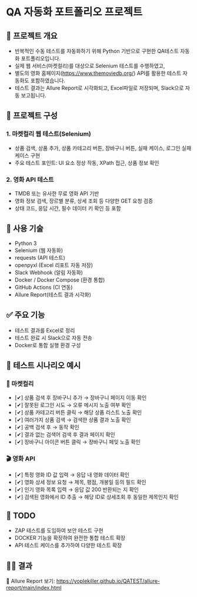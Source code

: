 # QA 자동화 포트폴리오 프로젝트

## 📌 프로젝트 개요
- 반복적인 수동 테스트를 자동화하기 위해 Python 기반으로 구현한 QA테스트 자동화 포트폴리오입니다.
- 실제 웹 서비스(마켓컬리)를 대상으로 Selenium 테스트를 수행하였고,
- 별도의 영화 홈페이지(https://www.themoviedb.org/) API를 활용한 테스트 자동화도 포함하였습니다.
- 테스트 결과는 Allure Report로 시각화되고, Excel파일로 저장되며, Slack으로 자동 보고됩니다.

## 🧩 프로젝트 구성
### 1. 마켓컬리 웹 테스트(Selenium)
- 상품 검색, 상품 추가, 상품 카테고리 버튼, 장바구니 버튼, 실패 케이스, 로그인 실패케이스 구현
- 주요 테스트 포인트: UI 요소 정상 작동, XPath 접근, 상품 정보 확인

### 2. 영화 API 테스트
- TMDB 또는 유사한 무료 영화 API 기반
- 영화 정보 검색, 장르별 분류, 상세 조회 등 다양한 GET 요청 검증
- 상태 코드, 응답 시간, 필수 데이터 키 확인 등 포함

## 🔧 사용 기술
- Python 3
- Selenium (웹 자동화)
- requests (API 테스트)
- openpyxl (Excel 리포트 자동 저장)
- Slack Webhook (알림 자동화)
- Docker / Docker Compose (환경 통합)
- GitHub Actions (CI 연동)
- Allure Report(테스트 결과 시각화)

## ✅ 주요 기능
- 테스트 결과를 Excel로 정리
- 테스트 완료 시 Slack으로 자동 전송
- Docker로 통합 실행 환경 구성

## 🧪 테스트 시나리오 예시

### 🛒 마켓컬리
- [✔] 상품 검색 후 장바구니 추가 → 장바구니 페이지 이동 확인
- [✔] 잘못된 로그인 시도 → 오류 메시지 노출 여부 확인
- [✔] 상품 카테고리 버튼 클릭 → 해당 상품 리스트 노출 확인
- [✔] 여러가지 상품 검색 → 검색한 상품 결과 노출 확인
- [✔] 공백 검색 후 → 동작 확인
- [✔] 결과 없는 검색어 검색 후 결과 페이지 확인
- [✔] 장바구니 아이콘 버튼 클릭 → 장바구니 페잊 노출 확인

### 🎬 영화 API
- [✔] 특정 영화 ID 값 입력 → 응답 내 영화 데이터 확인
- [✔] 영화 상세 정보 요청 → 제목, 평점, 개봉일 등의 필드 확인
- [✔] 인기 영화 목록 입력 → 응답 값 200 반환되는 지 확인
- [✔] 검색된 영화에서 ID 추출 → 해당 ID로 상세조회 후 동일한 제목인지 확인


## 🔮 TODO
- ZAP 테스트를 도입하여 보안 테스트 구현
- DOCKER 기능을 확장하여 완전한 통합 테스트 확장
- API 테스트 케이스를 추가하여 다양한 테스트 확장

## 🤷‍♀️ 결과
📄 Allure Report 보기: https://yoplekiller.github.io/QATEST/allure-report/main/index.html


